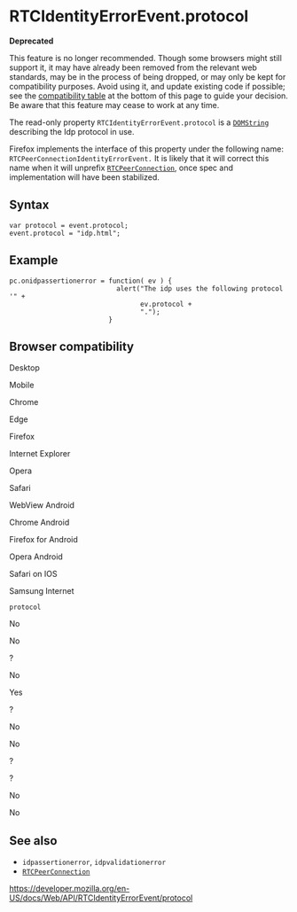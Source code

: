 RTCIdentityErrorEvent.protocol
==============================

**Deprecated**

This feature is no longer recommended. Though some browsers might still support it, it may have already been removed from the relevant web standards, may be in the process of being dropped, or may only be kept for compatibility purposes. Avoid using it, and update existing code if possible; see the [compatibility table](#browser_compatibility) at the bottom of this page to guide your decision. Be aware that this feature may cease to work at any time.

The read-only property `RTCIdentityErrorEvent.protocol` is a [`DOMString`](../domstring) describing the Idp protocol in use.

Firefox implements the interface of this property under the following name: `RTCPeerConnectionIdentityErrorEvent.` It is likely that it will correct this name when it will unprefix [`RTCPeerConnection`](../rtcpeerconnection), once spec and implementation will have been stabilized.

Syntax
------

    var protocol = event.protocol;
    event.protocol = "idp.html";

Example
-------

    pc.onidpassertionerror = function( ev ) {
                               alert("The idp uses the following protocol '" +
                                     ev.protocol +
                                     ".");
                             }

Browser compatibility
---------------------

Desktop

Mobile

Chrome

Edge

Firefox

Internet Explorer

Opera

Safari

WebView Android

Chrome Android

Firefox for Android

Opera Android

Safari on IOS

Samsung Internet

`protocol`

No

No

?

No

Yes

?

No

No

?

?

No

No

See also
--------

-   `idpassertionerror`, `idpvalidationerror`
-   [`RTCPeerConnection`](../rtcpeerconnection)

<a href="https://developer.mozilla.org/en-US/docs/Web/API/RTCIdentityErrorEvent/protocol" class="_attribution-link">https://developer.mozilla.org/en-US/docs/Web/API/RTCIdentityErrorEvent/protocol</a>
